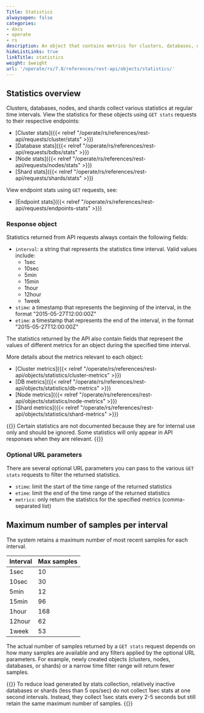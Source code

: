 ```yaml
---
Title: Statistics
alwaysopen: false
categories:
- docs
- operate
- rs
description: An object that contains metrics for clusters, databases, nodes, or shards
hideListLinks: true
linkTitle: statistics
weight: $weight
url: '/operate/rs/7.8/references/rest-api/objects/statistics/'
---
```


## Statistics overview

Clusters, databases, nodes, and shards collect various statistics at regular time intervals. View the statistics for these objects using `GET stats` requests to their respective endpoints:
- [Cluster stats]({{< relref "/operate/rs/references/rest-api/requests/cluster/stats" >}})
- [Database stats]({{< relref "/operate/rs/references/rest-api/requests/bdbs/stats" >}})
- [Node stats]({{< relref "/operate/rs/references/rest-api/requests/nodes/stats" >}})
- [Shard stats]({{< relref "/operate/rs/references/rest-api/requests/shards/stats" >}})

View endpoint stats using `GET` requests, see:
- [Endpoint stats]({{< relref "/operate/rs/references/rest-api/requests/endpoints-stats" >}})

### Response object

Statistics returned from API requests always contain the following fields:
- `interval`: a string that represents the statistics time interval. Valid values include: 
    - 1sec
    - 10sec
    - 5min
    - 15min
    - 1hour
    - 12hour
    - 1week
- `stime`: a timestamp that represents the beginning of the interval, in the format "2015-05-27T12:00:00Z"
- `etime`: a timestamp that represents the end of the interval, in the format "2015-05-27T12:00:00Z"

The statistics returned by the API also contain fields that represent the values of different metrics for an object during the specified time interval.

More details about the metrics relevant to each object:
- [Cluster metrics]({{< relref "/operate/rs/references/rest-api/objects/statistics/cluster-metrics" >}})
- [DB metrics]({{< relref "/operate/rs/references/rest-api/objects/statistics/db-metrics" >}})
- [Node metrics]({{< relref "/operate/rs/references/rest-api/objects/statistics/node-metrics" >}})
- [Shard metrics]({{< relref "/operate/rs/references/rest-api/objects/statistics/shard-metrics" >}})

{{<note>}}
Certain statistics are not documented because they are for internal use only and should be ignored. Some statistics will only appear in API responses when they are relevant.
{{</note>}}

### Optional URL parameters

There are several optional URL parameters you can pass to the various `GET stats` requests to filter the returned statistics.

- `stime`: limit the start of the time range of the returned statistics
- `etime`: limit the end of the time range of the returned statistics
- `metrics`: only return the statistics for the specified metrics (comma-separated list)

## Maximum number of samples per interval

The system retains a maximum number of most recent samples for each interval.

| Interval | Max samples |
|----------|-------------|
| 1sec     | 10 |
| 10sec    | 30 |
| 5min     | 12 |
| 15min    | 96 |
| 1hour    | 168 |
| 12hour   | 62 |
| 1week    | 53 |

The actual number of samples returned by a `GET stats` request depends on how many samples are available and any filters applied by the optional URL parameters. For example, newly created objects (clusters, nodes, databases, or shards) or a narrow time filter range will return fewer samples.

{{<note>}}
To reduce load generated by stats collection, relatively inactive databases or shards (less than 5 ops/sec) do not collect 1sec stats at one second intervals. Instead, they collect 1sec stats every 2-5 seconds but still retain the same maximum number of samples.
{{</note>}}
